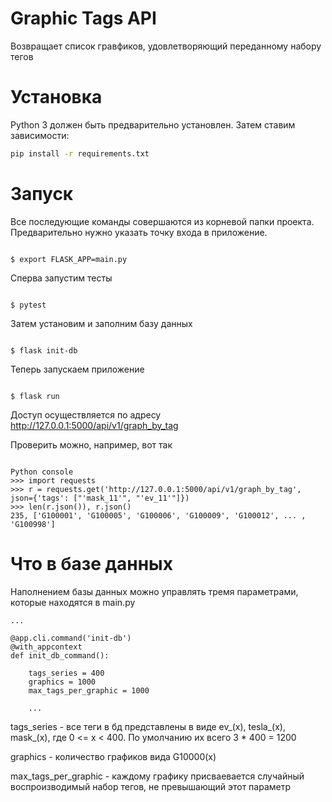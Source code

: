 # Graphic Tags API

Возвращает список гравфиков, удовлетворяющий переданному набору тегов

# Установка

Python 3 должен быть предварительно установлен. Затем ставим зависимости:

```bash
pip install -r requirements.txt
```

# Запуск

Все последующие команды совершаются из корневой папки проекта. Предварительно нужно указать точку входа в приложение.
```#!bash

$ export FLASK_APP=main.py

```

Сперва запустим тесты

```#!bash

$ pytest

```
Затем установим и заполним базу данных

```#!bash

$ flask init-db

```

Теперь запускаем приложение

```#!bash

$ flask run

```

Доступ осуществляется по адресу http://127.0.0.1:5000/api/v1/graph_by_tag

Проверить можно, например, вот так

```#!bash

Python console
>>> import requests
>>> r = requests.get('http://127.0.0.1:5000/api/v1/graph_by_tag', json={'tags': ["'mask_11'", "'ev_11'"]})
>>> len(r.json()), r.json()
235, ['G100001', 'G100005', 'G100006', 'G100009', 'G100012', ... , 'G100998']

```

# Что в базе данных

Наполнением базы данных можно управлять тремя параметрами, которые находятся в main.py

```#!bash
...

@app.cli.command('init-db')
@with_appcontext
def init_db_command():

    tags_series = 400
    graphics = 1000
    max_tags_per_graphic = 1000
    
    ...

```
tags_series - все теги в бд представлены в виде ev_(x), tesla_(x), mask_(x), где 0 <= x < 400. По умолчанию их всего 3 * 400 = 1200

graphics - количество графиков вида G10000(x)

max_tags_per_graphic - каждому графику присваевается случайный воспроизводимый набор тегов, не превышающий этот параметр
